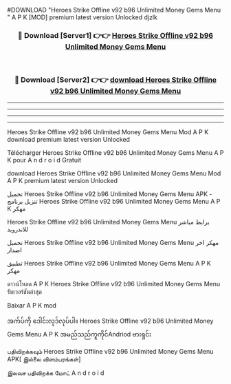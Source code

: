#DOWNLOAD "Heroes Strike Offline v92 b96 Unlimited Money Gems Menu " A P K [MOD] premium latest version Unlocked djzlk 



<div align="center">

<h3>🔴 Download [Server1] 👉👉 <a href="https://apkdownload12.web.app/?title=Heroes Strike Offline v92 b96 Unlimited Money Gems Menu ">Heroes Strike Offline v92 b96 Unlimited Money Gems Menu  </a></h3><br>

<h3>🔴 Download [Server2] 👉👉 <a href="https://apkdownload12.web.app/?title=Heroes Strike Offline v92 b96 Unlimited Money Gems Menu ">download Heroes Strike Offline v92 b96 Unlimited Money Gems Menu  </a></h3>
</div>


----------------------------------------------------------

----------------------------------------------------------

----------------------------------------------------------

----------------------------------------------------------


Heroes Strike Offline v92 b96 Unlimited Money Gems Menu  Mod A P K download premium latest version Unlocked

Télécharger  Heroes Strike Offline v92 b96 Unlimited Money Gems Menu  A P K pour A n d r o i d Gratuit

download Heroes Strike Offline v92 b96 Unlimited Money Gems Menu  Mod A P K premium latest version Unlocked

تحميل Heroes Strike Offline v92 b96 Unlimited Money Gems Menu  APK - تنزيل برنامج Heroes Strike Offline v92 b96 Unlimited Money Gems Menu  A P K مهكر

Heroes Strike Offline v92 b96 Unlimited Money Gems Menu  برابط مباشر للاندرويد

تحميل Heroes Strike Offline v92 b96 Unlimited Money Gems Menu  مهكر اخر اصدار

تطبيق Heroes Strike Offline v92 b96 Unlimited Money Gems Menu  A P K مهكر

ดาวน์โหลด A P K Heroes Strike Offline v92 b96 Unlimited Money Gems Menu  รับเวอร์ชันล่าสุด

Baixar A P K mod

အက်ပ်ကို ဒေါင်းလုဒ်လုပ်ပါ။ Heroes Strike Offline v92 b96 Unlimited Money Gems Menu  A P K အမည်သည်ကူကိုင်Andriod ဗားရှင်း

பதிவிறக்கவும் Heroes Strike Offline v92 b96 Unlimited Money Gems Menu  APK[ இல்லை விளம்பரங்கள்] 
 
இலவச பதிவிறக்க மோட் A n d r o i d



